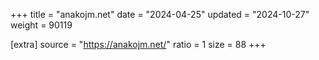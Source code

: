 +++
title = "anakojm.net"
date = "2024-04-25"
updated = "2024-10-27"
weight = 90119

[extra]
source = "https://anakojm.net/"
ratio = 1
size = 88
+++
